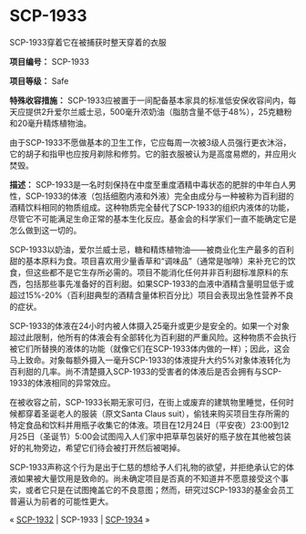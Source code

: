 # SCP-1933
                        




SCP-1933穿着它在被捕获时整天穿着的衣服



**项目编号：** SCP-1933

**项目等级：** Safe

**特殊收容措施：** SCP-1933应被置于一间配备基本家具的标准低安保收容间内，每天应提供2升爱尔兰威士忌，500毫升浓奶油（脂肪含量不低于48%），25克糖粉和20毫升精炼植物油。

由于SCP-1933不愿做基本的卫生工作，它应每周一次被3级人员强行更衣沐浴，它的胡子和指甲也应按月剃除和修剪。它的脏衣服被认为是高度易燃的，并应用火焚毁。

**描述：** SCP-1933是一名时刻保持在中度至重度酒精中毒状态的肥胖的中年白人男性，SCP-1933的体液（包括细胞内液和外液）完全由成分与一种被称为百利甜的酒精饮料相同的物质组成。这种物质完全替代了SCP-1933的组织内液体的功能，尽管它不可能满足生命正常的基本生化反应。基金会的科学家们一直不能确定它是怎么做到这一切的。

SCP-1933以奶油，爱尔兰威士忌，糖和精炼植物油——被商业化生产最多的百利甜的基本原料为食。项目喜欢用少量香草和“调味品”（通常是咖啡）来补充它的饮食，但这些都不是它生存所必需的。项目不能消化任何并非百利甜标准原料的东西，包括那些事先准备好的百利甜。如果SCP-1933的血液中酒精含量明显低于或超过15%-20%（百利甜典型的酒精含量体积百分比）项目会表现出急性营养不良的症状。

SCP-1933的体液在24小时内被人体摄入25毫升或更少是安全的。如果一个对象超过此限制，他所有的体液会有全部转化为百利甜的严重风险。这种物质不会执行被它们所替换的液体的功能（就像它们在SCP-1933体内做的一样）；因此，这会马上致命。对象每额外摄入一毫升SCP-1933的体液提升大约5%对象体液转化为百利甜的几率。尚不清楚摄入SCP-1933的受害者的体液后是否会拥有与SCP-1933的体液相同的异常效应。

在被收容之前，SCP-1933长期无家可归，在街上或废弃的建筑物里睡觉，任何时候都穿着圣诞老人的服装（原文Santa Claus suit），偷钱来购买项目生存所需的特定食品和饮料并用瓶子收集它的体液。项目在12月24日（平安夜）23:00到12月25日（圣诞节）5:00会试图闯入人们家中把草草包装好的瓶子放在其他被包装好的礼物旁边，希望它们待会被打开然后被喝掉。

SCP-1933声称这个行为是出于仁慈的想给予人们礼物的欲望，并拒绝承认它的体液如果被大量饮用是致命的。尚未确定项目是否真的不知道并不愿意接受这个事实，或者它只是在试图掩盖它的不良意图；然而，研究过SCP-1933的基金会员工普遍认为前者的可能性更大。



« [SCP-1932](/scp-1932) | SCP-1933 | [SCP-1934](/scp-1934) »





                    